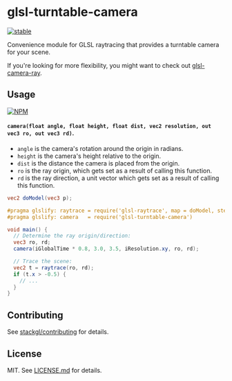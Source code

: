 # glsl-turntable-camera

[![stable](http://badges.github.io/stability-badges/dist/stable.svg)](http://github.com/badges/stability-badges)

Convenience module for GLSL raytracing that provides a turntable camera for your scene.

If you're looking for more flexibility, you might want
to check out
[glsl-camera-ray](http://github.com/stackgl/glsl-camera-ray).

## Usage

[![NPM](https://nodei.co/npm/glsl-turntable-camera.png)](https://nodei.co/npm/glsl-turntable-camera/)

#### `camera(float angle, float height, float dist, vec2 resolution, out vec3 ro, out vec3 rd)`.

* `angle` is the camera's rotation around the origin in radians.
* `height` is the camera's height relative to the origin.
* `dist` is the distance the camera is placed from the origin.
* `ro` is the ray origin, which gets set as a result of
  calling this function.
* `rd` is the ray direction, a unit vector which gets set as
  a result of calling this function.

``` glsl
vec2 doModel(vec3 p);

#pragma glslify: raytrace = require('glsl-raytrace', map = doModel, steps = 50)
#pragma glslify: camera   = require('glsl-turntable-camera')

void main() {
  // Determine the ray origin/direction:
  vec3 ro, rd;
  camera(iGlobalTime * 0.8, 3.0, 3.5, iResolution.xy, ro, rd);

  // Trace the scene:
  vec2 t = raytrace(ro, rd);
  if (t.x > -0.5) {
    // ...
  }
}
```

## Contributing

See [stackgl/contributing](https://github.com/stackgl/contributing) for details.

## License

MIT. See [LICENSE.md](http://github.com/stackgl/glsl-turntable-camera/blob/master/LICENSE.md) for details.
